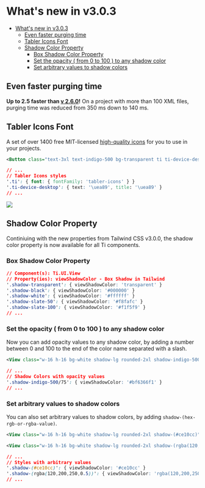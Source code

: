 # What's new in v3.0.3
- [What's new in v3.0.3](#whats-new-in-v303)
  - [Even faster purging time](#even-faster-purging-time)
  - [Tabler Icons Font](#tabler-icons-font)
  - [Shadow Color Property](#shadow-color-property)
    - [Box Shadow Color Property](#box-shadow-color-property)
    - [Set the opacity ( from 0 to 100 ) to any shadow color](#set-the-opacity--from-0-to-100--to-any-shadow-color)
    - [Set arbitrary values to shadow colors](#set-arbitrary-values-to-shadow-colors)

## Even faster purging time
**Up to 2.5 faster than [v 2.6.0](https://github.com/macCesar/purgeTSS/blob/master/docs/whats-new/v2.6.0.md#reduced-purge-time)!** On a project with more than 100 XML files, purging time was reduced from 350 ms down to 140 ms.

## Tabler Icons Font
A set of over 1400 free MIT-licensed [high-quality icons](https://tabler-icons.io) for you to use in your projects.

```xml
<Button class="text-3xl text-indigo-500 bg-transparent ti ti-device-desktop" />
```

```css
// ...
// Tabler Icons styles
'.ti': { font: { fontFamily: 'tabler-icons' } }
'.ti-device-desktop': { text: '\uea89', title: '\uea89' }
// ...
```

[<img src="https://raw.githubusercontent.com/tabler/tabler-icons/master/.github/og.png">](https://github.com/tabler/tabler-icons#preview)

## Shadow Color Property
Continiuing with the new properties from Tailwind CSS v3.0.0, the shadow color property is now available for all Ti components.

### Box Shadow Color Property
```css
// Component(s): Ti.UI.View
// Property(ies): viewShadowColor - Box Shadow in Tailwind
'.shadow-transparent': { viewShadowColor: 'transparent' }
'.shadow-black': { viewShadowColor: '#000000' }
'.shadow-white': { viewShadowColor: '#ffffff' }
'.shadow-slate-50': { viewShadowColor: '#f8fafc' }
'.shadow-slate-100': { viewShadowColor: '#f1f5f9' }
// ...
```

### Set the opacity ( from 0 to 100 ) to any shadow color
Now you can add opacity values to any shadow color, by adding a number between 0 and 100 to the end of the color name separated with a slash.

```xml
<View class="w-16 h-16 bg-white shadow-lg rounded-2xl shadow-indigo-500/75" />
```

```css
// ...
// Shadow Colors with opacity values
'.shadow-indigo-500/75': { viewShadowColor: '#bf6366f1' }
// ...
```

### Set arbitrary values to shadow colors
You can also set arbitrary values to shadow colors, by adding `shadow-(hex-rgb-or-rgba-value)`.

```xml
<View class="w-16 h-16 bg-white shadow-lg rounded-2xl shadow-(#ce10cc)" />

<View class="w-16 h-16 bg-white shadow-lg rounded-2xl shadow-(rgba(120,200,250,0.5))" />
```

```css
// ...
// Styles with arbitrary values
'.shadow-(#ce10cc)': { viewShadowColor: '#ce10cc' }
'.shadow-(rgba(120,200,250,0.5))': { viewShadowColor: 'rgba(120,200,250,0.5' }
// ...
```
